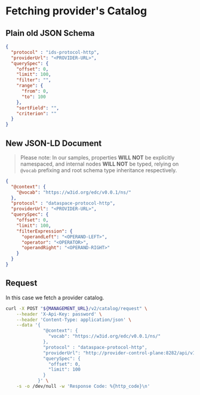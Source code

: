 # Fetching provider's Catalog

## Plain old JSON Schema

```json
{
  "protocol" : "ids-protocol-http",
  "providerUrl": "<PROVIDER-URL>",
  "querySpec": {
    "offset": 0,
    "limit": 100,
    "filter": "",
    "range": {
      "from": 0,
      "to": 100
    },
    "sortField": "",
    "criterion": ""
  }
}
```

## New JSON-LD Document

> Please note: In our samples, properties **WILL NOT** be explicitly namespaced, and internal nodes **WILL NOT** be typed, relying on `@vocab` prefixing and root schema type inheritance respectively.

```json
{
  "@context": {
    "@vocab": "https://w3id.org/edc/v0.0.1/ns/"
  },
  "protocol" : "dataspace-protocol-http",
  "providerUrl": "<PROVIDER-URL>",
  "querySpec": {
    "offset": 0,
    "limit": 100,
    "filterExpression": {
      "operandLeft": "<OPERAND-LEFT>",
      "operator": "<OPERATOR>",
      "operandRight": "<OPERAND-RIGHT>"
    }
  }
}
```

## Request

In this case we fetch a provider catalog.

```bash
curl -X POST "${MANAGEMENT_URL}/v2/catalog/request" \
    --header 'X-Api-Key: password' \
    --header 'Content-Type: application/json' \
    --data '{
              "@context": {
                "vocab": "https://w3id.org/edc/v0.0.1/ns/"
              },
              "protocol" : "dataspace-protocol-http",
              "providerUrl": "http://provider-control-plane:8282/api/v1/dsp",
              "querySpec": {
                "offset": 0,
                "limit": 100
              }
            }' \
    -s -o /dev/null -w 'Response Code: %{http_code}\n'
```
